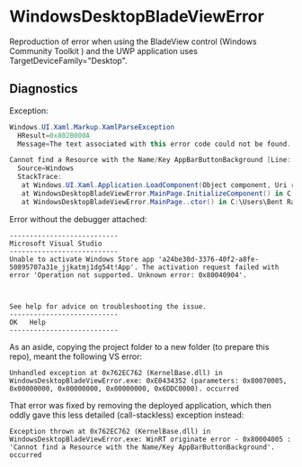 # WindowsDesktopBladeViewError
Reproduction of error when using the BladeView control (Windows Community Toolkit ) and the UWP application uses TargetDeviceFamily="Desktop".

## Diagnostics

Exception:

```csharp
Windows.UI.Xaml.Markup.XamlParseException
  HResult=0x802B000A
  Message=The text associated with this error code could not be found.

Cannot find a Resource with the Name/Key AppBarButtonBackground [Line: 14 Position: 50]
  Source=Windows
  StackTrace:
   at Windows.UI.Xaml.Application.LoadComponent(Object component, Uri resourceLocator, ComponentResourceLocation componentResourceLocation)
   at WindowsDesktopBladeViewError.MainPage.InitializeComponent() in C:\Users\Bent Rasmussen\source\repos\WindowsDesktopBladeViewError\WindowsDesktopBladeViewError\obj\x86\Debug\MainPage.g.i.cs:line 33
   at WindowsDesktopBladeViewError.MainPage..ctor() in C:\Users\Bent Rasmussen\source\repos\WindowsDesktopBladeViewError\WindowsDesktopBladeViewError\MainPage.xaml.cs:line 27
```

Error without the debugger attached:

```
---------------------------
Microsoft Visual Studio
---------------------------
Unable to activate Windows Store app 'a24be30d-3376-40f2-a8fe-50895707a31e_jjkatmj1dg54t!App'. The activation request failed with error 'Operation not supported. Unknown error: 0x80040904'.



See help for advice on troubleshooting the issue.
---------------------------
OK   Help   
---------------------------
```

As an aside, copying the project folder to a new folder (to prepare this repo), meant the following VS error:

```chsharp
Unhandled exception at 0x762EC762 (KernelBase.dll) in WindowsDesktopBladeViewError.exe: 0xE0434352 (parameters: 0x80070005, 0x00000000, 0x00000000, 0x00000000, 0x6DDC0000). occurred
```

That error was fixed by removing the deployed application, which then oddly gave this less detailed (call-stackless) exception instead:

```chsharp
Exception thrown at 0x762EC762 (KernelBase.dll) in WindowsDesktopBladeViewError.exe: WinRT originate error - 0x80004005 : 'Cannot find a Resource with the Name/Key AppBarButtonBackground'. occurred
```
